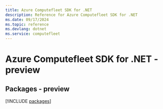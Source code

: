 ```yaml
---
title: Azure Computefleet SDK for .NET
description: Reference for Azure Computefleet SDK for .NET
ms.date: 09/17/2024
ms.topic: reference
ms.devlang: dotnet
ms.service: computefleet
---
```

# Azure Computefleet SDK for .NET - preview
## Packages - preview
[!INCLUDE [packages](computefleet-index.md)]